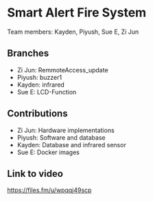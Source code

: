 # Smart Alert Fire System
Team members: Kayden, Piyush, Sue E, Zi Jun

## Branches 
 - Zi Jun: RemmoteAccess_update
 - Piyush: buzzer1
 - Kayden: infrared
 - Sue E: LCD-Function
   
## Contributions
 - Zi Jun: Hardware implementations
 - Piyush: Software and database
 - Kayden: Database and infrared sensor 
 - Sue E: Docker images

## Link to video
https://files.fm/u/wpqqj49scp
